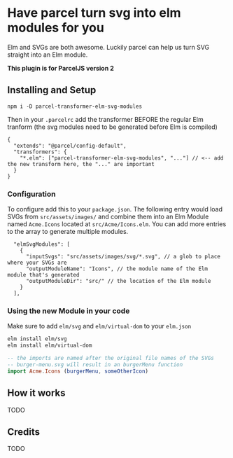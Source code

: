 # Have parcel turn svg into elm modules for you

Elm and SVGs are both awesome. Luckily parcel can help us turn SVG straight into
an Elm module.

**This plugin is for ParcelJS version 2**

## Installing and Setup

```
npm i -D parcel-transformer-elm-svg-modules
```

Then in your `.parcelrc` add the transformer BEFORE the regular Elm tranform
(the svg modules need to be generated before Elm is compiled)

```
{
  "extends": "@parcel/config-default",
  "transformers": {
    "*.elm": ["parcel-transformer-elm-svg-modules", "..."] // <-- add the new transform here, the "..." are important
  }
}
```

### Configuration

To configure add this to your `package.json`.
The following entry would load SVGs from `src/assets/images/`
and combine them into an Elm Module named `Acme.Icons` located at
`src/Acme/Icons.elm`.
You can add more entries to the array to generate multiple modules.

```
  "elmSvgModules": [
    {
      "inputSvgs": "src/assets/images/svg/*.svg", // a glob to place where your SVGs are
      "outputModuleName": "Icons", // the module name of the Elm module that's generated
      "outputModuleDir": "src/" // the location of the Elm module
    }
  ],
```

### Using the new Module in your code

Make sure to add `elm/svg` and `elm/virtual-dom` to your `elm.json`

```sh
elm install elm/svg
elm install elm/virtual-dom
```

```elm
-- the imports are named after the original file names of the SVGs
-- burger-menu.svg will result in an burgerMenu function
import Acme.Icons (burgerMenu, someOtherIcon)
```

## How it works

TODO

## Credits

TODO
